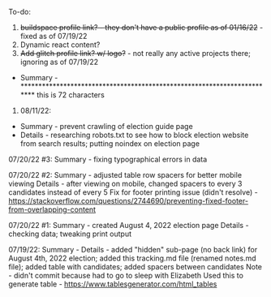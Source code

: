 To-do:

1. ~~buildspace profile link? - they don't have a public profile as of 01/16/22~~ - fixed as of 07/19/22
2. Dynamic react content?
3. ~~Add glitch profile link? w/ logo?~~ - not really any active projects there; ignoring as of 07/19/22

- Summary - ************************************************************************ this is 72 characters

1. 08/11/22:
 - Summary - prevent crawling of election guide page
 - Details - researching robots.txt to see how to block election website from search results; putting noindex on election page


07/20/22 #3:
Summary - fixing typographical errors in data

07/20/22 #2:
Summary - adjusted table row spacers for better mobile viewing
Details - after viewing on mobile, changed spacers to every 3 candidates instead of every 5
Fix for footer printing issue (didn't resolve) - https://stackoverflow.com/questions/2744690/preventing-fixed-footer-from-overlapping-content

07/20/22 #1:
Summary - created August 4, 2022 election page
Details - checking data; tweaking print output

07/19/22:
Summary -
Details - added "hidden" sub-page (no back link) for August 4th, 2022 election; added this tracking.md file (renamed notes.md file); added table with candidates; added spacers between candidates
Note - didn't commit because had to go to sleep with Elizabeth
Used this to generate table - https://www.tablesgenerator.com/html_tables
